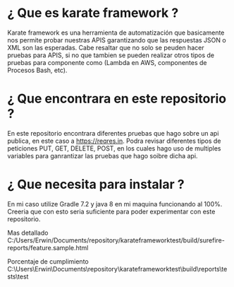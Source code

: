 # ¿ Que es karate framework ?

Karate framework es una herramienta de automatización que basicamente nos permite probar nuestras APIS garantizando que las respuestas JSON o XML son las esperadas.
Cabe resaltar que no solo se peuden hacer pruebas  para APIS, si no que tambien se pueden realizar otros tipos de pruebas para componente como (Lambda en AWS, componentes de Procesos Bash, etc).

# ¿ Que encontrara en este repositorio ? 
En este repositorio encontrara diferentes pruebas que hago sobre un api publica, en este caso a https://reqres.in.
Podra revisar diferentes tipos de peticiones PUT, GET, DELETE, POST, en los cuales hago uso de multiples variables para ganrantizar las pruebas que hago soibre dicha api.


# ¿ Que necesita para instalar ?
En mi caso utilize Gradle 7.2 y java 8 en mi maquina funcionando al 100%.
Creeria que con esto seria suficiente para poder experimentar con este repositorio.


Mas detallado
C:/Users/Erwin/Documents/repository/karateframeworktest/build/surefire-reports/feature.sample.html

Porcentaje de cumplimiento
C:\Users\Erwin\Documents\repository\karateframeworktest\build\reports\tests\test